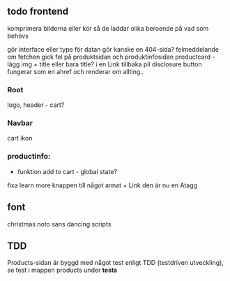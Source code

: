 ## todo frontend
komprimera bilderna eller kör så de laddar olika beroende på vad som behövs

gör interface eller type för datan
gör kanske en 404-sida?
felmeddelande om fetchen gick fel på produktsidan och produktinfosidan
productcard - lägg img + title eller bara title? i en Link
tillbaka pil
disclosure button fungerar som en ahref och renderar om allting..

### Root
logo, header - cart?
### Navbar 
cart ikon

### productinfo:
- funktion add to cart - global state? 

fixa learn more knappen till något annat  + Link den är nu en Atagg

## font
christmas
noto sans
dancing scripts


## TDD
Products-sidan är byggd med något test enligt TDD (testdriven utveckling), se test i mappen products under __tests__